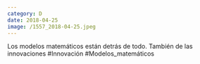 ```yaml
--- 
category: D 
date: 2018-04-25 
image: /1557_2018-04-25.jpeg 
--- 
```


Los modelos matemáticos están detrás de todo. También de las innovaciones #Innovación #Modelos_matemáticos